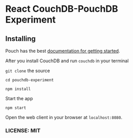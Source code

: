 # React CouchDB-PouchDB Experiment

## Installing

Pouch has the best [documentation for getting started](https://pouchdb.com/guides/setup-couchdb.html).

After you install CouchDB and run `couchdb` in your terminal

`git clone` the source

```
cd pouchdb-experiment

npm install
```

Start the app

```
npm start
```

Open the web client in your browser at `localhost:8080`.

### LICENSE: MIT
